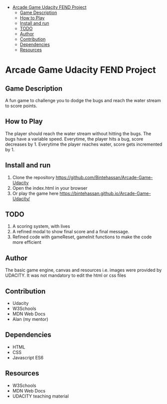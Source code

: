 <!-- TOC -->

- [Arcade Game Udacity FEND Project](#arcade-game-udacity-fend-project)
    - [Game Description](#game-description)
    - [How to Play](#how-to-play)
    - [Install and run](#install-and-run)
    - [TODO](#todo)
    - [Author](#author)
    - [Contribution](#contribution)
    - [Dependencies](#dependencies)
    - [Resources](#resources)

<!-- /TOC -->

# Arcade Game Udacity FEND Project
## Game Description
A fun game to challenge you to dodge the bugs and reach the water stream to score points. 
## How to Play
The player should reach the water stream without hitting the bugs. The bugs have a variable speed. Everytime, the player hits a bug, score decreases by 1. Everytime the player reaches water, score gets incremented by 1.
## Install and run
1. Clone the repository https://github.com/Bintehassan/Arcade-Game-Udacity
2. Open the index.html in your browser
3. Or play the game here https://bintehassan.github.io/Arcade-Game-Udacity/
## TODO
1. A scoring system, with lives
2. A refined modal to show final score and a final message. 
3. Refined code with gameReset, gameInit functions to make the code more efficient
## Author
The basic game engine, canvas and resources i.e. images were provided by UDACITY. It was not mandatory to edit the html or css files
## Contribution
* Udacity
* W3Schools
* MDN Web Docs
* Alan (my mentor)
## Dependencies
* HTML
* CSS
* Javascript ES6
## Resources
* W3Schools
* MDN Web Docs
* UDACITY teaching material

